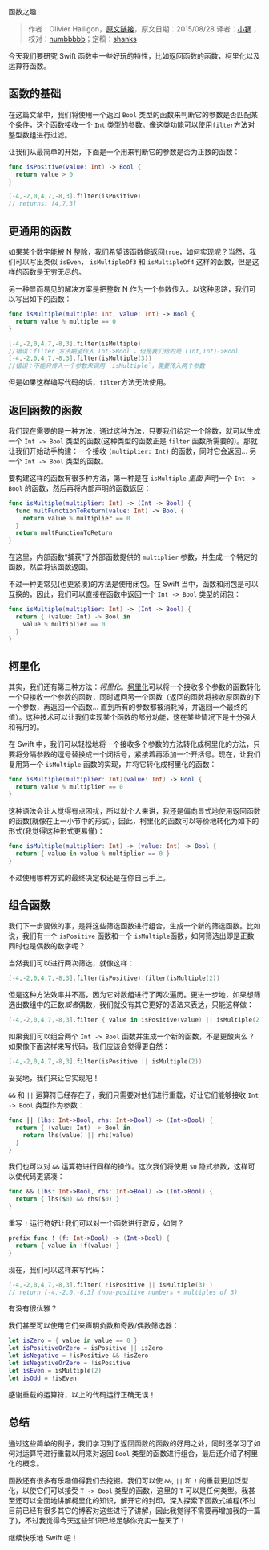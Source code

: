 函数之趣

> 作者：Olivier Halligon，[原文链接](http://alisoftware.github.io/swift/function/operator/2015/08/28/fun-with-functions/)，原文日期：2015/08/28
> 译者：[小锅](http://www.swiftyper.com/)；校对：[numbbbbb](https://github.com/numbbbbb)；定稿：[shanks](http://codebuild.me/)
  







今天我们要研究 Swift 函数中一些好玩的特性，比如返回函数的函数，柯里化以及运算符函数。

## 函数的基础

在这篇文章中，我们将使用一个返回 `Bool` 类型的函数来判断它的参数是否匹配某个条件，这个函数接收一个 `Int` 类型的参数。像这类功能可以使用`filter`方法对整型数组进行过滤。


让我们从最简单的开始，下面是一个用来判断它的参数是否为正数的函数：

```swift
func isPositive(value: Int) -> Bool {
  return value > 0
}

[-4,-2,0,4,7,-8,3].filter(isPositive)
// returns: [4,7,3]
```

## 更通用的函数

如果某个数字能被 N 整除，我们希望该函数能返回`true`，如何实现呢？当然，我们可以写出类似 `isEven`， `isMultipleOf3` 和 `isMultipleOf4` 这样的函数，但是这样的函数是无穷无尽的。

另一种显而易见的解决方案是把整数 N 作为一个参数传入。以这种思路，我们可以写出如下的函数：

```swift
func isMultiple(multiple: Int, value: Int) -> Bool {
  return value % multiple == 0
}

[-4,-2,0,4,7,-8,3].filter(isMultiple)
//错误：filter 方法期望传入 Int->Bool ，但是我们给的是 (Int,Int)->Bool
[-4,-2,0,4,7,-8,3].filter(isMultiple(3))
//错误：不能只传入一个参数来调用 `isMultiple`，需要传入两个参数
```

但是如果这样编写代码的话，`filter`方法无法使用。

## 返回函数的函数

我们现在需要的是一种方法，通过这种方法，只要我们给定一个除数，就可以生成一个 `Int -> Bool` 类型的函数(这种类型的函数正是 `filter` 函数所需要的)。那就让我们开始动手构建：一个接收 `(multiplier: Int)` 的函数，同时它会返回... 另一个 `Int -> Bool` 类型的函数。

要构建这样的函数有很多种方法，第一种是在 `isMultiple` *里面* 声明一个 `Int -> Bool` 的函数，然后再将内部声明的函数返回：

```swift
func isMultiple(multiplier: Int) -> (Int -> Bool) {
  func multFunctionToReturn(value: Int) -> Bool {
    return value % multiplier == 0
  }
  return multFunctionToReturn
}
```

在这里，内部函数“捕获”了外部函数提供的 `multiplier` 参数，并生成一个特定的函数，然后将该函数返回。

不过一种更常见(也更紧凑)的方法是使用闭包。在 Swift 当中，函数和闭包是可以互换的，因此，我们可以直接在函数中返回一个 `Int -> Bool` 类型的闭包：

```swift
func isMultiple(multiplier: Int) -> (Int -> Bool) {
  return { (value: Int) -> Bool in
    value % multiplier == 0
  }
}
```

## 柯里化

其实，我们还有第三种方法：*柯里化*。[柯里化](https://en.wikipedia.org/wiki/Currying)可以将一个接收多个参数的函数转化一个只接收一个参数的函数，同时返回另一个函数（返回的函数将接收原函数的下一个参数，再返回一个函数... 直到所有的参数都被消耗掉，并返回一个最终的值）。这种技术可以让我们实现某个函数的部分功能，这在某些情况下是十分强大和有用的。

在 Swift 中，我们可以轻松地将一个接收多个参数的方法转化成柯里化的方法，只要将分隔参数的逗号替换成一个闭括号，紧接着再添加一个开括号。现在，让我们复用第一个 `isMultiple` 函数的实现，并将它转化成柯里化的函数：

```swift
func isMultiple(multiplier: Int)(value: Int) -> Bool {
  return value % multiplier == 0
}
```

这种语法会让人觉得有点困扰，所以就个人来讲，我还是偏向显式地使用返回函数的函数(就像在上一小节中的形式)，因此，柯里化的函数可以等价地转化为如下的形式(我觉得这种形式更易懂)：

```swift
func isMultiple(multiplier: Int) -> (value: Int) -> Bool {
  return { value in value % multiplier == 0 }
}
```

不过使用哪种方式的最终决定权还是在你自己手上。

## 组合函数

我们下一步要做的事，是将这些筛选函数进行组合，生成一个新的筛选函数。比如说，我们有一个 `isPositive` 函数和一个 `isMultiple`函数，如何筛选出即是正数同时也是偶数的数字呢？

当然我们可以进行两次筛选，就像这样：

```swift
[-4,-2,0,4,7,-8,3].filter(isPositive).filter(isMultiple(2))
```

但是这种方法效率并不高，因为它对数组进行了两次遍历。更进一步地，如果想筛选出数组中的正数*或者*偶数，我们就没有其它更好的语法来表达，只能这样做：

```swift
[-4,-2,0,4,7,-8,3].filter { value in isPositive(value) || isMultiple(2)(value) }
```

如果我们可以组合两个 `Int -> Bool` 函数并生成一个新的函数，不是更酸爽么？如果像下面这样来写代码，我们应该会觉得更自然：

```swift
[-4,-2,0,4,7,-8,3].filter(isPositive || isMultiple(2))
```

妥妥地，我们来让它实现吧！

`&&` 和 `||` 运算符已经存在了，我们只需要对他们进行重载，好让它们能够接收 `Int -> Bool` 类型作为参数：

```swift
func || (lhs: Int->Bool, rhs: Int->Bool) -> (Int->Bool) {
  return { (value: Int) -> Bool in
    return lhs(value) || rhs(value)
  }
}
```

我们也可以对 `&&` 运算符进行同样的操作。这次我们将使用 `$0` 隐式参数，这样可以使代码更紧凑：

```swift
func && (lhs: Int->Bool, rhs: Int->Bool) -> (Int->Bool) {
  return { lhs($0) && rhs($0) }
}
```

重写 `!` 运行符好让我们可以对一个函数进行取反，如何？

```swift
prefix func ! (f: Int->Bool) -> (Int->Bool) {
  return { value in !f(value) }
}
```

现在，我们可以这样来写代码：

```swift
[-4,-2,0,4,7,-8,3].filter( !isPositive || isMultiple(3) )
// return [-4,-2,0,-8,3] (non-positive numbers + multiples of 3)
```

有没有很优雅？

我们甚至可以使用它们来声明负数和奇数/偶数筛选器：

```swift
let isZero = { value in value == 0 }
let isPositiveOrZero = isPositive || isZero
let isNegative = !isPositive && !isZero
let isNegativeOrZero = !isPositive
let isEven = isMultiple(2)
let isOdd = !isEven
```

感谢重载的运算符，以上的代码运行正确无误！

## 总结

通过这些简单的例子，我们学习到了返回函数的函数的好用之处，同时还学习了如何对运算符进行重载以用来对返回 `Bool` 类型的函数进行组合，最后还介绍了柯里化的概念。

函数还有很多有乐趣值得我们去挖掘。我们可以使 `&&`, `||` 和 `!` 的重载更加泛型化，以使它们可以接受 `T -> Bool` 类型的函数，这里的 `T` 可以是任何类型。我甚至还可以全面地讲解柯里化的知识，解开它的封印，深入探索下函数式编程(不过目前已经有很多其它的博客对这些进行了讲解，因此我觉得不需要再增加我的一篇了)，不过我觉得今天这些知识已经足够你充实一整天了！

继续快乐地 Swift 吧！